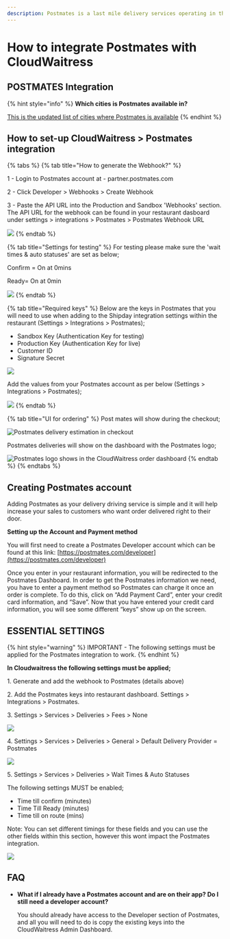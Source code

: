 ```yaml
---
description: Postmates is a last mile delivery services operating in the USA.
---
```


# How to integrate Postmates with CloudWaitress

## POSTMATES Integration

{% hint style="info" %}
**Which cities is Postmates available in?**

[This is the updated list of cities where Postmates is available](https://www.notion.so/cloudwaitresswiki/POSTMATES-Integration-ca913853d3ad493eb935d2a5f1120c30#8f10f90feb7a4b94ab35dfdbe0b14158)
{% endhint %}



## How to set-up CloudWaitress > Postmates integration

{% tabs %}
{% tab title="How to generate the Webhook?" %}


1 - Login to Postmates account at - partner.postmates.com

2 - Click Developer > Webhooks > Create Webhook

3 - Paste the API URL into the Production and Sandbox 'Webhooks' section. The API URL for the webhook can be found in your restaurant dasboard under settings > integrations > Postmates > Postmates Webhook URL

![](../.gitbook/assets/generate-postmates-webhook.png)
{% endtab %}

{% tab title="Settings for testing" %}
For testing please make sure the 'wait times & auto statuses' are set as below;

Confirm = On at 0mins

Ready= On at 0min

![](../.gitbook/assets/postmates-testing-settings-cloudwaitress.png)
{% endtab %}

{% tab title="Required keys" %}
Below are the keys in Postmates that you will need to use when adding to the Shipday integration settings within the restaurant (Settings > Integrations > Postmates);

* Sandbox Key (Authentication Key for testing)
* Production Key (Authentication Key for live)
* Customer ID
* Signature Secret

![](../.gitbook/assets/postmates-required-keys.png)

Add the values from your Postmates account as per below (Settings > Integrations > Postmates);

![](../.gitbook/assets/settings-integration-postmates.png)
{% endtab %}

{% tab title="UI for ordering" %}
Post mates will show during the checkout;

![Postmates delivery estimation in checkout](../.gitbook/assets/postmates-checkout-ui.png)

Postmates deliveries will show on the dashboard with the Postmates logo;

![Postmates logo shows in the CloudWaitress order dashboard](../.gitbook/assets/postmates-dashboard-ui.png)
{% endtab %}
{% endtabs %}

## **Creating Postmates account**

Adding Postmates as your delivery driving service is simple and it will help increase your sales to customers who want order delivered right to their door.

**Setting up the Account and Payment method**

You will first need to create a Postmates Developer account which can be found at this link: [https://postmates.com/developer](https://postmates.com/developer)

Once you enter in your restaurant information, you will be redirected to the Postmates Dashboard. In order to get the Postmates information we need, you have to enter a payment method so Postmates can charge it once an order is complete. To do this, click on “Add Payment Card”, enter your credit card information, and “Save”. Now that you have entered your credit card information, you will see some different “keys” show up on the screen.

## ESSENTIAL SETTINGS

{% hint style="warning" %}
IMPORTANT - The following settings must be applied for the Postmates integration to work.
{% endhint %}

**In Cloudwaitress the following settings must be applied;**

1\. Generate and add the webhook to Postmates (details above)

2\. Add the Postmates keys into restaurant dashboard. Settings > Integrations > Postmates.

3\. Settings > Services > Deliveries > Fees > None

![](../.gitbook/assets/postmates-essential-settings-1.png)

4\. Settings > Services > Deliveries > General > Default Delivery Provider = Postmates

![](../.gitbook/assets/postmates-essential-settings-2.png)

5\. Settings > Services > Deliveries > Wait Times & Auto Statuses

The following settings MUST be enabled;

* Time till confirm (minutes)
* Time Till Ready (minutes)
* Time till on route (mins)

Note: You can set different timings for these fields and you can use the other fields within this section, however this wont impact the Postmates integration.

![](../.gitbook/assets/postmates-essential-settings-3.png)

## FAQ

*   **What if I already have a Postmates account and are on their app? Do I still need a developer account?**

    You should already have access to the Developer section of Postmates, and all you will need to do is copy the existing keys into the CloudWaitress Admin Dashboard.
